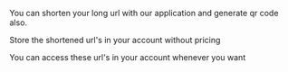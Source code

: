 You can shorten your long url with our application and generate qr code also. 

Store the shortened url's in your account without pricing

You can access these url's in your account whenever you want
